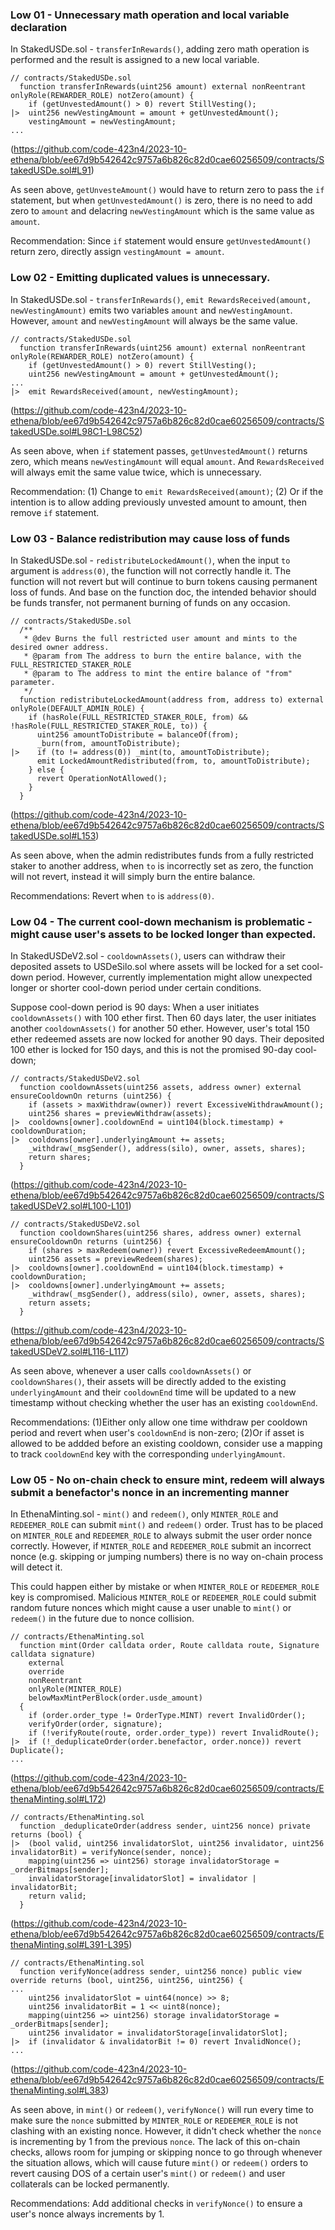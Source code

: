 ### Low 01 - Unnecessary math operation and local variable declaration
In StakedUSDe.sol - `transferInRewards()`, adding zero math operation is performed and the result is assigned to a new local variable. 

```solidity
// contracts/StakedUSDe.sol
  function transferInRewards(uint256 amount) external nonReentrant onlyRole(REWARDER_ROLE) notZero(amount) {
    if (getUnvestedAmount() > 0) revert StillVesting();
|>  uint256 newVestingAmount = amount + getUnvestedAmount();
    vestingAmount = newVestingAmount;
...
```
(https://github.com/code-423n4/2023-10-ethena/blob/ee67d9b542642c9757a6b826c82d0cae60256509/contracts/StakedUSDe.sol#L91)

As seen above, `getUnvesteAmount()` would have to return zero to pass the `if` statement, but when `getUnvestedAmount()` is zero, there is no need to add zero to `amount` and delacring `newVestingAmount` which is the same value as `amount`.

Recommendation:
Since `if` statement would ensure `getUnvestedAmount()` return zero, directly assign `vestingAmount = amount`.

### Low 02 - Emitting duplicated values is unnecessary.
In StakedUSDe.sol - `transferInRewards()`, `emit RewardsReceived(amount, newVestingAmount)` emits two variables `amount` and `newVestingAmount`. However, `amount` and `newVestingAmount` will always be the same value.

```solidity
// contracts/StakedUSDe.sol
  function transferInRewards(uint256 amount) external nonReentrant onlyRole(REWARDER_ROLE) notZero(amount) {
    if (getUnvestedAmount() > 0) revert StillVesting();
    uint256 newVestingAmount = amount + getUnvestedAmount();
...
|>  emit RewardsReceived(amount, newVestingAmount);
```
(https://github.com/code-423n4/2023-10-ethena/blob/ee67d9b542642c9757a6b826c82d0cae60256509/contracts/StakedUSDe.sol#L98C1-L98C52)

As seen above, when `if` statement passes, `getUnvestedAmount()` returns zero, which means `newVestingAmount` will equal `amount`. And `RewardsReceived` will always emit the same value twice, which is unnecessary.

Recommendation:
(1) Change to `emit RewardsReceived(amount)`;
(2) Or if the intention is to allow adding previously unvested amount to amount, then remove `if` statement.

### Low 03 - Balance redistribution may cause loss of funds
In StakedUSDe.sol - `redistributeLockedAmount()`, when the input `to` argument is `address(0)`, the function will not correctly handle it. The function will not revert but will continue to burn tokens causing permanent loss of funds. And base on the function doc, the intended behavior should be funds transfer, not permanent burning of funds on any occasion.

```solidity
// contracts/StakedUSDe.sol
  /**
   * @dev Burns the full restricted user amount and mints to the desired owner address.
   * @param from The address to burn the entire balance, with the FULL_RESTRICTED_STAKER_ROLE
   * @param to The address to mint the entire balance of "from" parameter.
   */
  function redistributeLockedAmount(address from, address to) external onlyRole(DEFAULT_ADMIN_ROLE) {
    if (hasRole(FULL_RESTRICTED_STAKER_ROLE, from) && !hasRole(FULL_RESTRICTED_STAKER_ROLE, to)) {
      uint256 amountToDistribute = balanceOf(from);
      _burn(from, amountToDistribute);
|>    if (to != address(0)) _mint(to, amountToDistribute);
      emit LockedAmountRedistributed(from, to, amountToDistribute);
    } else {
      revert OperationNotAllowed();
    }
  }
```
(https://github.com/code-423n4/2023-10-ethena/blob/ee67d9b542642c9757a6b826c82d0cae60256509/contracts/StakedUSDe.sol#L153)

As seen above, when the admin redistributes funds from a fully restricted staker to another address, when `to` is incorrectly set as zero, the function will not revert, instead it will simply burn the entire balance. 

Recommendations:
Revert when `to` is `address(0)`.

### Low 04 - The current cool-down mechanism is problematic - might cause user's assets to be locked longer than expected.

In StakedUSDeV2.sol - `cooldownAssets()`, users can withdraw their deposited assets to USDeSilo.sol where assets will be locked for a set cool-down period. However, currently implementation might allow unexpected longer or shorter cool-down period under certain conditions.

Suppose cool-down period is 90 days: When a user initiates `cooldownAssets()` with 100 ether first. Then 60 days later, the user initiates another `cooldownAssets()` for another 50 ether. However, user's total 150 ether redeemed assets are now locked for another 90 days. Their deposited 100 ether is locked for 150 days, and this is not the promised 90-day cool-down;

```solidity
// contracts/StakedUSDeV2.sol
  function cooldownAssets(uint256 assets, address owner) external ensureCooldownOn returns (uint256) {
    if (assets > maxWithdraw(owner)) revert ExcessiveWithdrawAmount();
    uint256 shares = previewWithdraw(assets);
|>  cooldowns[owner].cooldownEnd = uint104(block.timestamp) + cooldownDuration;
|>  cooldowns[owner].underlyingAmount += assets;
    _withdraw(_msgSender(), address(silo), owner, assets, shares);
    return shares;
  }
```
(https://github.com/code-423n4/2023-10-ethena/blob/ee67d9b542642c9757a6b826c82d0cae60256509/contracts/StakedUSDeV2.sol#L100-L101)

```solidity
// contracts/StakedUSDeV2.sol
  function cooldownShares(uint256 shares, address owner) external ensureCooldownOn returns (uint256) {
    if (shares > maxRedeem(owner)) revert ExcessiveRedeemAmount();
    uint256 assets = previewRedeem(shares);
|>  cooldowns[owner].cooldownEnd = uint104(block.timestamp) + cooldownDuration;
|>  cooldowns[owner].underlyingAmount += assets;
    _withdraw(_msgSender(), address(silo), owner, assets, shares);
    return assets;
  }
```
(https://github.com/code-423n4/2023-10-ethena/blob/ee67d9b542642c9757a6b826c82d0cae60256509/contracts/StakedUSDeV2.sol#L116-L117)

As seen above, whenever a user calls `cooldownAssets()` or `cooldownShares()`, their assets will be directly added to the existing `underlyingAmount` and their `cooldownEnd` time will be updated to a new timestamp without checking whether the user has an existing `cooldownEnd`.

Recommendations:
(1)Either only allow one time withdraw per cooldown period and revert when user's `cooldownEnd` is non-zero;
(2)Or if asset is allowed to be addded before an existing cooldown, consider use a mapping to track `cooldownEnd` key with the corresponding `underlyingAmount`.

### Low 05 - No on-chain check to ensure mint, redeem will always submit a benefactor's nonce in an incrementing manner

In EthenaMinting.sol - `mint()` and `redeem()`, only `MINTER_ROLE` and `REDEEMER_ROLE` can submit `mint()` and `redeem()` order. Trust has to be placed on `MINTER_ROLE` and `REDEEMER_ROLE` to always submit the user order nonce correctly. However, if `MINTER_ROLE` and `REDEEMER_ROLE` submit an incorrect nonce (e.g. skipping or jumping numbers) there is no way on-chain process will detect it. 

This could happen either by mistake or when `MINTER_ROLE` or `REDEEMER_ROLE` key is compromised. Malicious `MINTER_ROLE` or `REDEEMER_ROLE` could submit random future nonces which might cause a user unable to `mint()` or `redeem()` in the future due to nonce collision.

```solidity
// contracts/EthenaMinting.sol
  function mint(Order calldata order, Route calldata route, Signature calldata signature)
    external
    override
    nonReentrant
    onlyRole(MINTER_ROLE)
    belowMaxMintPerBlock(order.usde_amount)
  {
    if (order.order_type != OrderType.MINT) revert InvalidOrder();
    verifyOrder(order, signature);
    if (!verifyRoute(route, order.order_type)) revert InvalidRoute();
|>  if (!_deduplicateOrder(order.benefactor, order.nonce)) revert Duplicate();
...
```
(https://github.com/code-423n4/2023-10-ethena/blob/ee67d9b542642c9757a6b826c82d0cae60256509/contracts/EthenaMinting.sol#L172)
```solidity
// contracts/EthenaMinting.sol
  function _deduplicateOrder(address sender, uint256 nonce) private returns (bool) {
|>  (bool valid, uint256 invalidatorSlot, uint256 invalidator, uint256 invalidatorBit) = verifyNonce(sender, nonce);
    mapping(uint256 => uint256) storage invalidatorStorage = _orderBitmaps[sender];
    invalidatorStorage[invalidatorSlot] = invalidator | invalidatorBit;
    return valid;
  }
```
(https://github.com/code-423n4/2023-10-ethena/blob/ee67d9b542642c9757a6b826c82d0cae60256509/contracts/EthenaMinting.sol#L391-L395)
```solidity
// contracts/EthenaMinting.sol
  function verifyNonce(address sender, uint256 nonce) public view override returns (bool, uint256, uint256, uint256) {
...
    uint256 invalidatorSlot = uint64(nonce) >> 8;
    uint256 invalidatorBit = 1 << uint8(nonce);
    mapping(uint256 => uint256) storage invalidatorStorage = _orderBitmaps[sender];
    uint256 invalidator = invalidatorStorage[invalidatorSlot];
|>  if (invalidator & invalidatorBit != 0) revert InvalidNonce();
...
```
(https://github.com/code-423n4/2023-10-ethena/blob/ee67d9b542642c9757a6b826c82d0cae60256509/contracts/EthenaMinting.sol#L383)

As seen above, in `mint()` or `redeem()`, `verifyNonce()` will run every time to make sure the `nonce` submitted by `MINTER_ROLE` or `REDEEMER_ROLE` is not clashing with an existing nonce. However, it didn't check whether the `nonce` is incrementing by 1 from the previous `nonce`. The lack of this on-chain checks, allows room for jumping or skipping nonce to go through whenever the situation allows, which will cause future `mint()` or `redeem()` orders to revert causing DOS of a certain user's `mint()` or `redeem()` and user collaterals can be locked permanently.

Recommendations:
Add additional checks in `verifyNonce()` to ensure a user's nonce always increments by 1.


